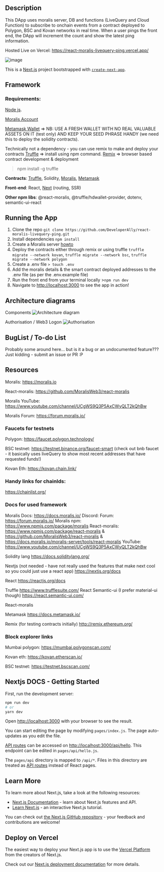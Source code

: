 ## Description

This DApp uses moralis server, DB and functions (LiveQuery and Cloud Function) to subscribe to onchain events from a contract deployed to Polygon, BSC and Kovan networks in real time. When a user pings the front end, the DApp will increment the count and show the latest ping information.

Hosted Live on Vercel: https://react-moralis-livequery-ping.vercel.app/

![image](https://user-images.githubusercontent.com/12529822/135797271-a074c2dd-164a-4acf-9105-6b997aa0c3ba.png)


This is a [Next.js](https://nextjs.org/) project bootstrapped with [`create-next-app`](https://github.com/vercel/next.js/tree/canary/packages/create-next-app).


## Framework

### Requirements:

[Node js](https://nodejs.org/en/). 

[Moralis Account](https://moralis.io/)

[Metamask Wallet](https://metamask.io/) => NB: USE A FRESH WALLET WITH NO REAL VALUABLE ASSETS ON IT (test only) AND KEEP YOUR SEED PHRASE HANDY (we need this to deploy the solidity contracts). 

Technically not a dependency - you can use remix to make and deploy your contracts
[Truffle](https://www.trufflesuite.com/truffle) => install using npm command. 
[Remix](http://remix.ethereum.org/) => browser based contract development & deployment

> npm install -g truffle


**Contracts**: [Truffle](https://www.trufflesuite.com/truffle), Solidity, [Moralis](https://moralis.io/), [Metamask](https://docs.metamask.io/guide/)

**Front-end**: React, [Next](https://nextjs.org/) (routing, SSR)

**Other npm libs**: @react-moralis, @truffle/hdwallet-provider, dotenv, semantic-ui-react 



## **Running the App**

1. Clone the repo `git clone https://github.com/DeveloperAlly/react-moralis-livequery-ping.git`
2. Install dependencies `npm install`
3. Create a Moralis server [howto](https://docs.moralis.io/moralis-server/getting-started/quick-start)
4. Deploy the contracts either through remix or using truffle `truffle migrate --network kovan`, `truffle migrate --network bsc`, `truffle migrate --network polygon`
5. Create a .env file `> touch .env`
7. Add the moralis details & the smart contract deployed addresses to the .env file (as per the .env.example file)
11. Run the front end from your terminal locally >`npm run dev`
12. Navigate to [http://localhost:3000](http://localhost:3000/) to see the app in action!


## Architecture diagrams


Components
![Architecture diagram](https://user-images.githubusercontent.com/12529822/136002786-6bdf39d4-07f6-48e4-aff8-2d73517fea5b.png)


Authorisation / Web3 Logon
![Authorisation](https://user-images.githubusercontent.com/12529822/136002321-f383a620-ce70-4d23-afa6-39c3a5bbd8a8.png)



## BugList / To-do List 

Probably some around here... but is it a bug or an undocumented feature??? Just kidding - submit an issue or PR :P


## Resources

Moralis: https://moralis.io

React-moralis: https://github.com/MoralisWeb3/react-moralis

Moralis YouTube: https://www.youtube.com/channel/UCgWS9Q3P5AxCWyQLT2kQhBw

Moralis Forum: https://forum.moralis.io/



### Faucets for testnets 

Polygon: https://faucet.polygon.technology/

BSC testnet: https://testnet.binance.org/faucet-smart (check out bnb faucet - it basically uses liveQuery to show most recent addresses that have requested funds!)

Kovan Eth: https://kovan.chain.link/ 

### Handy links for chainIds:

https://chainlist.org/ 

### Docs for used framework
Moralis
Docs: https://docs.moralis.io/ 
Discord: 
Forum: https://forum.moralis.io/ 
Moralis npm: https://www.npmjs.com/package/moralis 
React-moralis: https://www.npmjs.com/package/react-moralis & https://github.com/MoralisWeb3/react-moralis & https://docs.moralis.io/moralis-server/tools/react-moralis 
YouTube: https://www.youtube.com/channel/UCgWS9Q3P5AxCWyQLT2kQhBw 

Solidity lang
https://docs.soliditylang.org/ 

Nextjs (not needed - have not really used the features that make next cool so you could just use a react app)
https://nextjs.org/docs

React
https://reactjs.org/docs 

Truffle
https://www.trufflesuite.com/ 
React Semantic-ui (I prefer material-ui though)
https://react.semantic-ui.com/ 

React-moralis

Metamask
https://docs.metamask.io/ 

Remix (for testing contracts initially)
http://remix.ethereum.org/


### Block explorer links

Mumbai polygon: https://mumbai.polygonscan.com/ 

Kovan eth: https://kovan.etherscan.io/ 

BSC testnet: https://testnet.bscscan.com/ 



## Nextjs DOCS - Getting Started

First, run the development server:

```bash
npm run dev
# or
yarn dev
```

Open [http://localhost:3000](http://localhost:3000) with your browser to see the result.

You can start editing the page by modifying `pages/index.js`. The page auto-updates as you edit the file.

[API routes](https://nextjs.org/docs/api-routes/introduction) can be accessed on [http://localhost:3000/api/hello](http://localhost:3000/api/hello). This endpoint can be edited in `pages/api/hello.js`.

The `pages/api` directory is mapped to `/api/*`. Files in this directory are treated as [API routes](https://nextjs.org/docs/api-routes/introduction) instead of React pages.

## Learn More

To learn more about Next.js, take a look at the following resources:

- [Next.js Documentation](https://nextjs.org/docs) - learn about Next.js features and API.
- [Learn Next.js](https://nextjs.org/learn) - an interactive Next.js tutorial.

You can check out [the Next.js GitHub repository](https://github.com/vercel/next.js/) - your feedback and contributions are welcome!

## Deploy on Vercel

The easiest way to deploy your Next.js app is to use the [Vercel Platform](https://vercel.com/new?utm_medium=default-template&filter=next.js&utm_source=create-next-app&utm_campaign=create-next-app-readme) from the creators of Next.js.

Check out our [Next.js deployment documentation](https://nextjs.org/docs/deployment) for more details.
